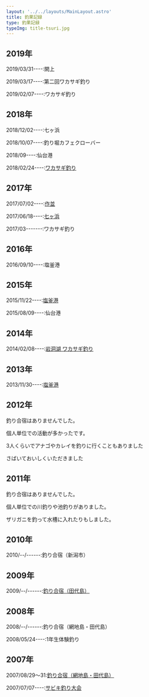```yaml
---
layout: '../../layouts/MainLayout.astro'
title: 釣果記録
type: 釣果記録
typeImg: title-tsuri.jpg
---
```


## 2019年

2019/03/31----:閖上

2019/03/17----:第二回ワカサギ釣り

2019/02/07----:ワカサギ釣り

## 2018年

2018/12/02----:七ヶ浜

2018/10/07----:釣り堀カフェクローバー

2018/09----:仙台港

2018/02/24----:[ワカサギ釣り](2018/wakasagi2018.html)

## 2017年

2017/07/02----:[作並](2017/07.02.sakunami/07.02.sakunami.html)

2017/06/18----:[七ヶ浜](2017/06.18.shichigahama/06.18.shichigahama.html)

2017/03-------:ワカサギ釣り

## 2016年

2016/09/10----:塩釜港

## 2015年

2015/11/22----:[塩釜港](2015/11.22.shiogama.html)

2015/08/09----:仙台港

## 2014年

2014/02/08----:[岩洞湖 ワカサギ釣り](2014/02.08.gandouko/wakasagi_gandouko.html)

## 2013年

2013/11/30----:[塩釜港](2013/11.30.Shiogama/shiogama.html)

## 2012年

釣り合宿はありませんでした。

個人単位での活動が多かったです。

3人くらいでアナゴやカレイを釣りに行くこともありました

さばいておいしくいただきました

## 2011年

釣り合宿はありませんでした。

個人単位での川釣りや池釣りがありました。

ザリガニを釣って水槽に入れたりもしました。

## 2010年

2010/--/------:釣り合宿（新潟市）

## 2009年

2009/--/------:[釣り合宿（田代島）](http://outdoor.geocities.jp/jishinkaihp/turi/turigasshuku2009.html)

## 2008年

2008/--/------:釣り合宿（網地島・田代島）

2008/05/24----:1年生体験釣り

## 2007年

2007/08/29～31:[釣り合宿（網地島・田代島）](http://outdoor.geocities.jp/jishinkaihp/turi/2007ajisima.html)

2007/07/07----:[サビキ釣り大会](http://outdoor.geocities.jp/jishinkaihp/turi/20070707sabiki.html)
